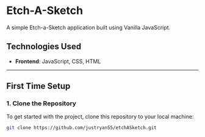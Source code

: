 # Etch-A-Sketch

A simple Etch-a-Sketch application built using Vanilla JavaScript.

## Technologies Used
- **Frontend**: JavaScript, CSS, HTML

---

## First Time Setup

### 1. Clone the Repository
To get started with the project, clone this repository to your local machine:
```bash
git clone https://github.com/justryan55/etchASketch.git




